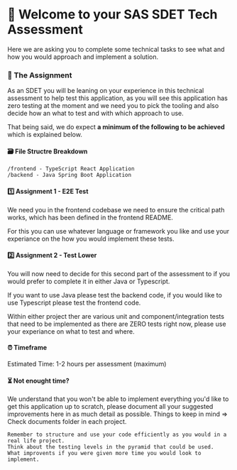 # 👋 Welcome to your SAS SDET Tech Assessment

Here we are asking you to complete some technical tasks to see what and how you would approach and implement a solution.

### 📄 The Assignment

As an SDET you will be leaning on your experience in this technical assessment to help test this application, as you will see this application has zero testing at the moment and we need you to pick the tooling and also decide how an what to test and with which approach to use.

That being said, we do expect **a minimum of the following to be achieved** which is explained below.

#### 🗃️ File Structre Breakdown

    /frontend - TypeScript React Application
    /backend - Java Spring Boot Application

#### 1️⃣ Assignment 1 - E2E Test

We need you in the frontend codebase we need to ensure the critical path works, which has been defined in the frontend README. 

For this you can use whatever language or framework you like and use your experiance on the how you would implement these tests.

#### 2️⃣ Assignment 2 - Test Lower

You will now need to decide for this second part of the assessment to if you would prefer to complete it in either Java or Typescript. 

If you want to use Java please test the backend code, if you would like to use Typescript please test the frontend code.

Within either project ther are various unit and component/integration tests that need to be implemented as there are ZERO tests right now, please use your experiance on what to test and where.

#### ⏰ Timeframe

Estimated Time: 1-2 hours per assessment (maximum)

#### ⏳ Not enought time?

We understand that you won't be able to implement everything you'd like to get this application up to scratch, please document all your suggested improvements here in as much detail as possible.
Things to keep in mind => Check documents folder in each project.

    Remember to structure and use your code efficiently as you would in a real life project.
    Think about the testing levels in the pyramid that could be used.
    What improvents if you were given more time you would look to implement.
